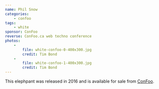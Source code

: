 ```yaml
---
name: Phil Snow
categories:
    - confoo
tags:
    - white
sponsor: ConFoo
reverse: ConFoo.ca web techno conference
photos:
    -
        file: white-confoo-0-400x300.jpg
        credit: Tim Bond
    -
        file: white-confoo-1-400x300.jpg
        credit: Tim Bond
---
```

This elephpant was released in 2016 and is available for sale from [ConFoo](https://shop.confoo.ca/).
